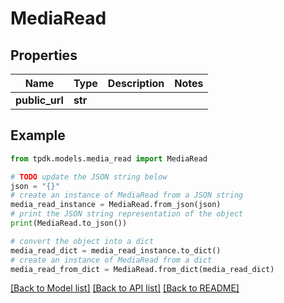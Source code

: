 # MediaRead



## Properties

Name | Type | Description | Notes
------------ | ------------- | ------------- | -------------
**public_url** | **str** |  | 

## Example

```python
from tpdk.models.media_read import MediaRead

# TODO update the JSON string below
json = "{}"
# create an instance of MediaRead from a JSON string
media_read_instance = MediaRead.from_json(json)
# print the JSON string representation of the object
print(MediaRead.to_json())

# convert the object into a dict
media_read_dict = media_read_instance.to_dict()
# create an instance of MediaRead from a dict
media_read_from_dict = MediaRead.from_dict(media_read_dict)
```
[[Back to Model list]](../README.md#documentation-for-models) [[Back to API list]](../README.md#documentation-for-api-endpoints) [[Back to README]](../README.md)


